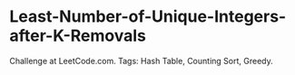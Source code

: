 # Least-Number-of-Unique-Integers-after-K-Removals
Challenge at LeetCode.com. Tags: Hash Table, Counting Sort, Greedy.
